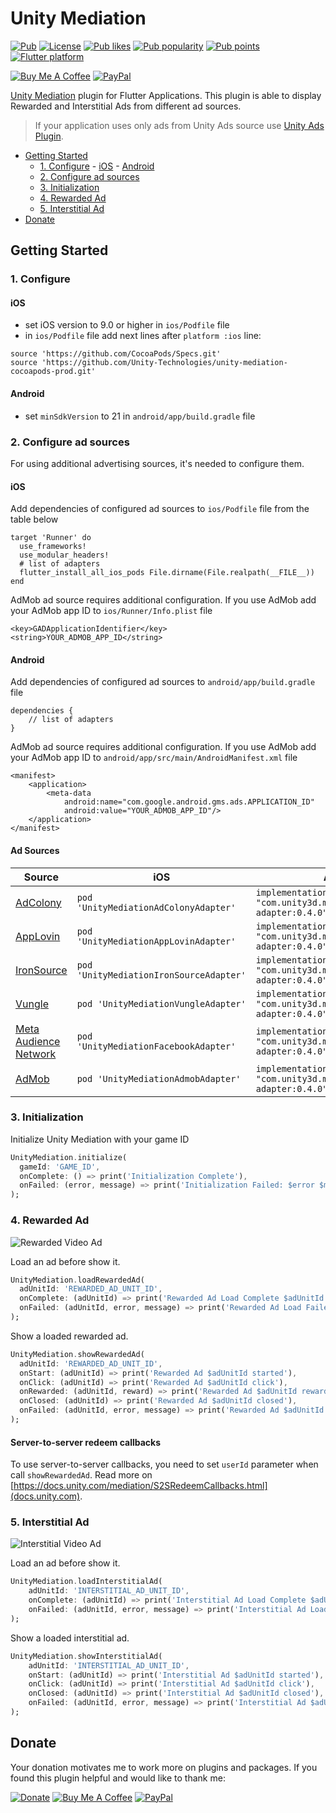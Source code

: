 # Unity Mediation

[![Pub](https://img.shields.io/pub/v/unity_mediation.svg)](https://pub.dev/packages/unity_mediation)
[![License](https://img.shields.io/github/license/pavelzaichyk/flutter_unity_mediation)](https://github.com/pavelzaichyk/flutter_unity_mediation/blob/master/LICENSE)
[![Pub likes](https://badgen.net/pub/likes/unity_mediation)](https://pub.dev/packages/unity_mediation/score)
[![Pub popularity](https://badgen.net/pub/popularity/unity_mediation)](https://pub.dev/packages/unity_mediation/score)
[![Pub points](https://badgen.net/pub/points/unity_mediation)](https://pub.dev/packages/unity_mediation/score)
[![Flutter platform](https://badgen.net/pub/flutter-platform/unity_mediation)](https://pub.dev/packages/unity_mediation)


[![Buy Me A Coffee](https://img.shields.io/badge/Donate-Buy%20me%20a%20coffee-FFDD00?logo=buymeacoffee)](https://www.buymeacoffee.com/rebeloid)
[![PayPal](https://img.shields.io/badge/Donate-PayPal-066BB7?logo=paypal)](https://paypal.me/pavelzaichyk)

[Unity Mediation](https://docs.unity.com/mediation/IntroToMediation.htm) plugin for Flutter Applications. This plugin is able to display Rewarded and Interstitial Ads from different ad sources.

> If your application uses only ads from Unity Ads source use [Unity Ads Plugin](https://pub.dev/packages/unity_ads_plugin).

- [Getting Started](#getting-started)
    - [1. Configure](#1-configure)
          - [iOS](#ios)
          - [Android](#android)
    - [2. Configure ad sources](#2-configure-ad-sources)
    - [3. Initialization](#3-initialization)
    - [4. Rewarded Ad](#4-rewarded-ad)
    - [5. Interstitial Ad](#5-interstitial-ad)
- [Donate](#donate)

## Getting Started

### 1. Configure

#### iOS

- set iOS version to 9.0 or higher in `ios/Podfile` file
- in `ios/Podfile` file add next lines after `platform :ios` line:

```
source 'https://github.com/CocoaPods/Specs.git'
source 'https://github.com/Unity-Technologies/unity-mediation-cocoapods-prod.git'
```

#### Android

- set `minSdkVersion` to 21 in `android/app/build.gradle` file

### 2. Configure ad sources

For using additional advertising sources, it's needed to configure them.

#### iOS

Add dependencies of configured ad sources to `ios/Podfile` file from the table below

```
target 'Runner' do
  use_frameworks!
  use_modular_headers!
  # list of adapters
  flutter_install_all_ios_pods File.dirname(File.realpath(__FILE__))
end
```

AdMob ad source requires additional configuration. If you use AdMob add your AdMob app ID to `ios/Runner/Info.plist` file

```
<key>GADApplicationIdentifier</key>
<string>YOUR_ADMOB_APP_ID</string>
```

#### Android

Add dependencies of configured ad sources to `android/app/build.gradle` file

```
dependencies {
    // list of adapters
}
```

AdMob ad source requires additional configuration. If you use AdMob add your AdMob app ID to `android/app/src/main/AndroidManifest.xml` file

```
<manifest>
    <application>
        <meta-data
            android:name="com.google.android.gms.ads.APPLICATION_ID"
            android:value="YOUR_ADMOB_APP_ID"/>
    </application>
</manifest>
```

#### Ad Sources

Source | iOS | Android
--- | --- | --- 
[AdColony](https://docs.unity.com/mediation/AdSourceSetupAdColony.htm) | ```pod 'UnityMediationAdColonyAdapter'``` | ```implementation "com.unity3d.mediation:adcolony-adapter:0.4.0"```
[AppLovin](https://docs.unity.com/mediation/AdSourceSetupAppLovin.htm) | ```pod 'UnityMediationAppLovinAdapter'``` | ```implementation "com.unity3d.mediation:applovin-adapter:0.4.0"```
[IronSource](https://docs.unity.com/mediation/AdSourceSetupIronSource.htm) | ```pod 'UnityMediationIronSourceAdapter'``` | ```implementation "com.unity3d.mediation:ironsource-adapter:0.4.0"  ```
[Vungle](https://docs.unity.com/mediation/AdSourceSetupVungle.htm) | ```pod 'UnityMediationVungleAdapter'``` | ```implementation "com.unity3d.mediation:vungle-adapter:0.4.0"```
[Meta Audience Network ](https://docs.unity.com/mediation/AdSourceSetupMetaAudienceNetwork.htm) | ```pod 'UnityMediationFacebookAdapter'``` | ```implementation "com.unity3d.mediation:facebook-adapter:0.4.0"```
[AdMob](https://docs.unity.com/mediation/AdSourceSetupAdMob.htm) | ```pod 'UnityMediationAdmobAdapter'``` | ```implementation "com.unity3d.mediation:admob-adapter:0.4.0"```


### 3. Initialization

Initialize Unity Mediation with your game ID

```dart
UnityMediation.initialize(
  gameId: 'GAME_ID',
  onComplete: () => print('Initialization Complete'),
  onFailed: (error, message) => print('Initialization Failed: $error $message'),
);
```

### 4. Rewarded Ad

![Rewarded Video Ad](https://i.giphy.com/media/3jFdYYJ19T1hXWLG9T/giphy.gif "Rewarded Video Ad")

Load an ad before show it.

```dart
UnityMediation.loadRewardedAd(
  adUnitId: 'REWARDED_AD_UNIT_ID',
  onComplete: (adUnitId) => print('Rewarded Ad Load Complete $adUnitId'),
  onFailed: (adUnitId, error, message) => print('Rewarded Ad Load Failed $adUnitId: $error $message'),
);
```

Show a loaded rewarded ad.

```dart
UnityMediation.showRewardedAd(
  adUnitId: 'REWARDED_AD_UNIT_ID',
  onStart: (adUnitId) => print('Rewarded Ad $adUnitId started'),
  onClick: (adUnitId) => print('Rewarded Ad $adUnitId click'),
  onRewarded: (adUnitId, reward) => print('Rewarded Ad $adUnitId rewarded $reward'),
  onClosed: (adUnitId) => print('Rewarded Ad $adUnitId closed'),
  onFailed: (adUnitId, error, message) => print('Rewarded Ad $adUnitId failed: $error $message'),
);
```

#### Server-to-server redeem callbacks

To use server-to-server callbacks, you need to set `userId` parameter when call `showRewardedAd`.
Read more on [https://docs.unity.com/mediation/S2SRedeemCallbacks.html](docs.unity.com).

### 5. Interstitial Ad

![Interstitial Video Ad](https://i.giphy.com/media/ZR2ZMhinT90z3wVBlY/giphy.gif "Interstitial Video Ad")

Load an ad before show it.

```dart
UnityMediation.loadInterstitialAd(
    adUnitId: 'INTERSTITIAL_AD_UNIT_ID',
    onComplete: (adUnitId) => print('Interstitial Ad Load Complete $adUnitId'),
    onFailed: (adUnitId, error, message) => print('Interstitial Ad Load Failed $adUnitId: $error $message'),
);
```

Show a loaded interstitial ad.

```dart
UnityMediation.showInterstitialAd(
    adUnitId: 'INTERSTITIAL_AD_UNIT_ID',
    onStart: (adUnitId) => print('Interstitial Ad $adUnitId started'),
    onClick: (adUnitId) => print('Interstitial Ad $adUnitId click'),
    onClosed: (adUnitId) => print('Interstitial Ad $adUnitId closed'),
    onFailed: (adUnitId, error, message) => print('Interstitial Ad $adUnitId failed: $error $message'),
);
```

## Donate

Your donation motivates me to work more on plugins and packages. If you found this plugin helpful and would like to thank me:

[![Donate](https://www.paypalobjects.com/en_US/PL/i/btn/btn_donateCC_LG.gif)](https://www.paypal.com/donate/?hosted_button_id=BETLWH4Z8G7UQ)
[![Buy Me A Coffee](https://img.buymeacoffee.com/button-api/?text=Buy%20me%20a%20coffee&emoji=&slug=rebeloid&button_colour=FFDD00&font_colour=000000&font_family=Cookie&outline_colour=000000&coffee_colour=ffffff)](https://www.buymeacoffee.com/rebeloid)
[![PayPal](https://img.shields.io/badge/Donate-PayPal-066BB7?logo=paypal)](https://paypal.me/pavelzaichyk)

